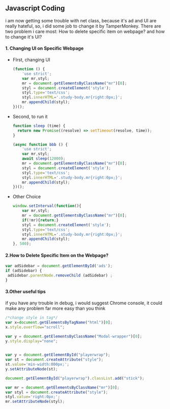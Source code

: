 ## Javascript Coding

i am now getting some trouble with net class, because it's ad and UI are really hateful, so, i did some job to change it by TamperMonkey. There are two problem i care most: How to delete specific item on webpage? and how to change it's UI?

#### 1. Changing UI on Specific Webpage

- FIrst, changing UI

  ```javascript
  (function () {
      'use strict';
      var mr,styl;
      mr = document.getElementsByClassName("mr")[0];
      styl = document.createElement('style');
      styl.type='text/css';
      styl.innerHTML='.study-body.mr{right:0px;}';
      mr.appendChild(styl);
  })();
  ```

- Second, to run it

  ```javascript
  function sleep (time) {
    return new Promise((resolve) => setTimeout(resolve, time));
  }
  
  (async function bbb () {
      'use strict';
      var mr,styl;
      await sleep(12000);
      mr = document.getElementsByClassName("mr")[0];
      styl = document.createElement('style');
      styl.type='text/css';
      styl.innerHTML='.study-body.mr{right:0px;}';
      mr.appendChild(styl);
  })();
  ```

- Other Choice

  ```javascript
  window.setInterval(function(){
      var mr,styl;
      mr = document.getElementsByClassName("mr")[0];
      if(!mr){return;}
      styl = document.createElement('style');
      styl.type='text/css';
      styl.innerHTML='.study-body.mr{right:0px;}';
      mr.appendChild(styl);
  }, 500);
  ```

#### 2.How to Delete Specific Item on the Webpage?

```javascript
var adSidebar = document.getElementById('ads');
if (adSidebar) {
 adSidebar.parentNode.removeChild (adSidebar) ;
}
```

#### 3.Other useful tips

if you have any trouble in debug, i would suggest Chrome console, it could make any problem far more easy than you think

```javascript
/*change style in tag*/
var x=document.getElementsByTagName("html")[0];
x.style.overflow="scroll";

var y = document.getElementsByClassName("Modal-wrapper")[0];
y.style.display="none";

    
var y = document.getElementById("playerwrap");
var st = document.createAttribute("style");
st.value='min-width:800px;';
y.setAttributeNode(st);

document.getElementById("playerwrap").classList.add("stick");

var mr = document.getElementsByClassName("mr")[0];
var styl = document.createAttribute("style");
styl.value='right:0px;';
mr.setAttributeNode(styl);
```

